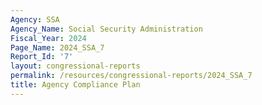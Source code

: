 ```yaml
---
Agency: SSA
Agency_Name: Social Security Administration
Fiscal_Year: 2024
Page_Name: 2024_SSA_7
Report_Id: '7'
layout: congressional-reports
permalink: /resources/congressional-reports/2024_SSA_7
title: Agency Compliance Plan
---
```

